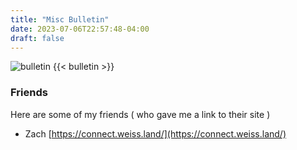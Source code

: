 ```yaml
---
title: "Misc Bulletin"
date: 2023-07-06T22:57:48-04:00
draft: false
---
```


![bulletin](/images/bulletin.jpg)
{{< bulletin >}}

### Friends

Here are some of my friends ( who gave me a link to their site )
- Zach [https://connect.weiss.land/](https://connect.weiss.land/)



